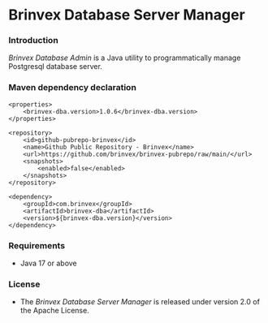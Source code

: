 # Brinvex Database Server Manager

### Introduction

_Brinvex Database Admin_ is a Java utility to programmatically manage Postgresql database server.

### Maven dependency declaration
````
<properties>
    <brinvex-dba.version>1.0.6</brinvex-dba.version>
</properties>    

<repository>
    <id>github-pubrepo-brinvex</id>
    <name>Github Public Repository - Brinvex</name>
    <url>https://github.com/brinvex/brinvex-pubrepo/raw/main/</url>
    <snapshots>
        <enabled>false</enabled>
    </snapshots>
</repository>
        
<dependency>
    <groupId>com.brinvex</groupId>
    <artifactId>brinvex-dba</artifactId>
    <version>${brinvex-dba.version}</version>
</dependency>
````

### Requirements
- Java 17 or above

### License

- The _Brinvex Database Server Manager_ is released under version 2.0 of the Apache License.
